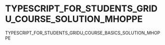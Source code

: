 # TYPESCRIPT_FOR_STUDENTS_GRIDU_COURSE_SOLUTION_MHOPPE
TYPESCRIPT_FOR_STUDENTS_GRIDU_COURSE_BASICS_SOLUTION_MHOPPE
